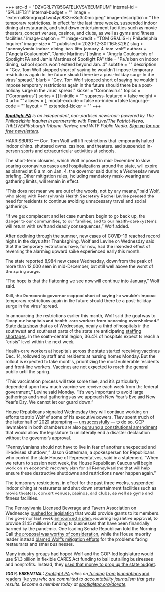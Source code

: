 +++
arc-id = "DZVGRL7YQ5GATELKVSV6EUMPUM"
internal-id = "SPLLIFT31"
internal-budget = ""
image = "external/3mrqrxg45wn4yc833ee8q3c0mc.jpeg"
image-description = "The temporary restrictions, in effect for the last three weeks, suspended indoor dining at restaurants, and shut down entertainment facilities such as movie theaters, concert venues, casinos, and clubs, as well as gyms and fitness facilities."
image-caption = ""
image-credit = "TOM GRALISH / Philadelphia Inquirer"
image-size = ""
published = 2020-12-30T16:53:26Z
slug = "pennsylvania-indoor-dining-ban-lifts-january-4-tom-wolf"
authors = ["Angela Couloumbis", "Jamie Martines"]
byline = "Angela Couloumbis of Spotlight PA and Jamie Martines of Spotlight PA"
title = "Pa.’s ban on indoor dining, school sports won’t extend beyond Jan. 4"
subtitle = ""
description = "Gov. Tom Wolf stopped short of saying he wouldn’t impose temporary restrictions again in the future should there be a post-holiday surge in the virus’ spread."
blurb = "Gov. Tom Wolf stopped short of saying he wouldn’t impose temporary restrictions again in the future should there be a post-holiday surge in the virus’ spread."
kicker = "Coronavirus"
topics = ["Coronavirus"]
series = []
linktitle = ""
suppress-featured = false
weight = 0
url = ""
aliases = []
modal-exclude = false
no-index = false
language-code = ""
layout = ""
extended-kicker = ""
+++

<a href="https://www.spotlightpa.org/"><i><b>Spotlight PA</b></i></a><i> is an independent, non-partisan newsroom powered by The Philadelphia Inquirer in partnership with PennLive/The Patriot-News, TribLIVE/Pittsburgh Tribune-Review, and WITF Public Media. </i><a href="https://www.spotlightpa.org/newsletters"><i>Sign up for our free newsletters</i></a><i>.</i>

HARRISBURG — Gov. Tom Wolf will lift restrictions that temporarily halted indoor dining, shuttered gyms, casinos, and theaters, and suspended in-person sports and extracurricular activities at schools.

The short-term closures, which Wolf imposed in mid-December to slow soaring coronavirus cases and hospitalizations around the state, will expire as planned at 8 a.m. on Jan. 4, the governor said during a Wednesday news briefing. Other mitigation rules, including mandatory mask-wearing and gathering limits, will remain in effect.

“This does not mean we are out of the woods, not by any means,” said Wolf, who along with Pennsylvania Health Secretary Rachel Levine pressed the need for residents to continue avoiding unnecessary travel and social gatherings.

“If we get complacent and let case numbers begin to go back up, the danger to our communities, to our families, and to our health-care systems will return with swift and deadly consequences,” Wolf added.

After declining through the summer, new cases of COVID-19 reached record highs in the days after Thanksgiving. Wolf and Levine on Wednesday said that the temporary restrictions have, for now, had the intended effect of reversing the alarming upward spike experienced early this month.

The state reported 8,984 new cases Wednesday, down from the peak of more than 12,000 seen in mid-December, but still well above the worst of the spring surge.

<script src="https://www.spotlightpa.org/embed.js" async></script><div data-spl-embed-version="1" data-spl-src="https://www.spotlightpa.org/embeds/donate/?teaser_text=Spotlight%20PA%20provides%20essential%2C%20public-service%20journalism%20thanks%20to%20readers%20like%20you.%20%3Cb%3EHelp%20us%20sustain%20this%20critical%20coverage%20in%202021.%3C%2Fb%3E"></div>


“The hope is that the flattening we see now will continue into January,” Wolf said.

Still, the Democratic governor stopped short of saying he wouldn’t impose temporary restrictions again in the future should there be a post-holiday surge in the virus’ spread.

In announcing the restrictions earlier this month, Wolf said the goal was to “keep our hospitals and health-care workers from becoming overwhelmed.” State <a href="https://www.health.pa.gov/topics/disease/coronavirus/Pages/Cases.aspx">data show</a> that as of Wednesday, nearly a third of hospitals in the southwest and southeast parts of the state are anticipating <a href="https://www.spotlightpa.org/news/2020/12/pennsylvania-hospitals-coronavirus-staffing-shortages/">staffing shortages</a>. In the south-central region, 36.4% of hospitals expect to reach a “crisis” level within the next week.

Health-care workers at hospitals across the state started receiving vaccines Dec. 14, followed by staff and residents at nursing homes Monday. But the rollout is expected to take months, prioritizing the most vulnerable residents and front-line workers. Vaccines are not expected to reach the general public until the spring.

“This vaccination process will take some time, and it’s particularly dependent upon how much vaccine we receive each week from the federal government,” Levine said Monday. “It’s very important to avoid large gatherings and small gatherings as we approach New Year’s Eve and New Year’s Day. We cannot let our guard down.”

House Republicans signaled Wednesday they will continue working on efforts to strip Wolf of some of his executive powers. They spent much of the latter half of 2020 attempting — <a href="https://www.spotlightpa.org/news/2020/08/pa-tom-wolf-coronavirus-emergency-powers-veto-override/" target=_blank>unsuccessfully</a> — to do so. GOP lawmakers in both chambers are also <a href="https://www.spotlightpa.org/news/2020/07/coronavirus-disaster-declaration-pennsylvania-legislature-powers/" target=_blank>pursuing a constitutional amendment</a> that would allow the legislature to unilaterally end a disaster declaration without the governor’s approval.

<script src="https://www.spotlightpa.org/embed.js" async></script><div data-spl-embed-version="1" data-spl-src="https://www.spotlightpa.org/embeds/newsletter-covid/"></div>

“Pennsylvanians should not have to live in fear of another unexpected and ill-advised shutdown,” Jason Gottesman, a spokesperson for Republicans who control the state House of Representatives, said in a statement. “When we return to session next week, the House Republican Caucus will begin work on an economic recovery plan for all Pennsylvanians that will help ensure these destructive shutdowns and restrictions never happen again.”

The temporary restrictions, in effect for the past three weeks, suspended indoor dining at restaurants and shut down entertainment facilities such as movie theaters, concert venues, casinos, and clubs, as well as gyms and fitness facilities.

The Pennsylvania Licensed Beverage and Tavern Association on Wednesday <a href="https://pataverns.com/statementtemporaryindoordiningbanlift/" target=_blank>pushed for legislation</a> that would provide grants to its members. The governor last week <a href="https://web.archive.org/web/20230117043012/https://www.governor.pa.gov/newsroom/gov-wolf-initiates-transfer-of-145-million-in-funds-to-support-businesses-adversely-affected-by-covid-19-pandemic/">announced a plan</a>, requiring legislative approval, to provide $145 million in funding to businesses that have been financially harmed by the pandemic. One leading Senate Republican told the Morning Call <a href="https://www.mcall.com/business/mc-biz-pennsylvania-gov-tom-wolf-business-support-announcement-20201223-oilbgp4jzfdvvhcfco7vtzaxhe-story.html" target=_blank>the proposal was worthy of consideration</a>, while the House majority leader instead <a href="https://lowerbuckstimes.com/2020/12/28/benninghoff-responds-to-wolfs-business-assistance-announcement/" target=_blank>blamed Wolf’s mitigation efforts</a> for the problems facing restaurants and small businesses.

Many industry groups had hoped Wolf and the GOP-led legislature would use $1.3 billion in flexible CARES Act funding to bail out ailing businesses and nonprofits. Instead, they <a href="https://www.spotlightpa.org/news/2020/11/pennsylvania-budget-coronavirus-relief-aid-restaurants-providers/" target=_blank>used that money to prop up the state budget</a>.

<i><b>100% ESSENTIAL:</b></i><i> </i><a href="https://www.spotlightpa.org/"><i>Spotlight PA</i></a><i> relies on</i><a href="https://www.spotlightpa.org/support"><i> funding from foundations</i></a><i> </i><a href="https://www.spotlightpa.org/support">and readers like you</a><i> who are committed to accountability journalism that gets results. Become a member today at </i><a href="/donate?campaign=701Dn000000YgovIAC"><i>spotlightpa.org/donate</i></a><i>.</i>
